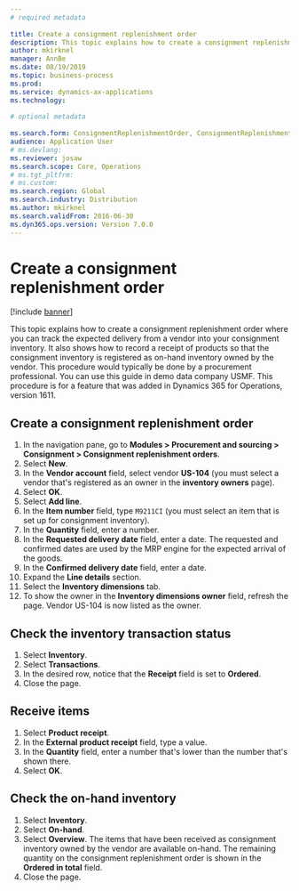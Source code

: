 ```yaml
--- 
# required metadata 
 
title: Create a consignment replenishment order
description: This topic explains how to create a consignment replenishment order where you can track the expected delivery from a vendor into your consignment inventory. 
author: mkirknel
manager: AnnBe 
ms.date: 08/19/2019
ms.topic: business-process 
ms.prod:  
ms.service: dynamics-ax-applications 
ms.technology:  
 
# optional metadata 
 
ms.search.form: ConsignmentReplenishmentOrder, ConsignmentReplenishmentOrderCreate, InventTrans, ConsignmentDraftReplenishmentOrderJournal, InventOnhandMovement, InventOnhandItem, InventItemIdLookupSimple   
audience: Application User 
# ms.devlang:  
ms.reviewer: josaw
ms.search.scope: Core, Operations 
# ms.tgt_pltfrm:  
# ms.custom:  
ms.search.region: Global
ms.search.industry: Distribution
ms.author: mkirknel
ms.search.validFrom: 2016-06-30 
ms.dyn365.ops.version: Version 7.0.0 
---
```

# Create a consignment replenishment order

[!include [banner](../../includes/banner.md)]

This topic explains how to create a consignment replenishment order where you can track the expected delivery from a vendor into your consignment inventory. It also shows how to record a receipt of products so that the consignment inventory is registered as on-hand inventory owned by the vendor. This procedure would typically be done by a procurement professional. You can use this guide in demo data company USMF. This procedure is for a feature that was added in Dynamics 365 for Operations, version 1611.

## Create a consignment replenishment order
1. In the navigation pane, go to **Modules > Procurement and sourcing > Consignment > Consignment replenishment orders**.
2. Select **New**.
3. In the **Vendor account** field, select vendor **US-104** (you must select a vendor that's registered as an owner in the **inventory owners** page). 
4. Select **OK**.
5. Select **Add line**.
6. In the **Item number** field, type `M9211CI` (you must select an item that is set up for consignment inventory).
7. In the **Quantity** field, enter a number.
8. In the **Requested delivery date** field, enter a date. The requested and confirmed dates are used by the MRP engine for the expected arrival of the goods.  
9. In the **Confirmed delivery date** field, enter a date.
10. Expand the **Line details** section.
11. Select the **Inventory dimensions** tab.
12. To show the owner in the **Inventory dimensions owner** field, refresh the page. Vendor US-104 is now listed as the owner.  

## Check the inventory transaction status
1. Select **Inventory**.
2. Select **Transactions**.
3. In the desired row, notice that the **Receipt** field is set to **Ordered**.  
4. Close the page.

## Receive items
1. Select **Product receipt**.
2. In the **External product receipt** field, type a value.
3. In the **Quantity** field, enter a number that's lower than the number that's shown there. 
4. Select **OK**.

## Check the on-hand inventory
1. Select **Inventory**.
2. Select **On-hand**.
3. Select **Overview**. The items that have been received as consignment inventory owned by the vendor are available on-hand. The remaining quantity on the consignment replenishment order is shown in the **Ordered in total** field.  
4. Close the page.

